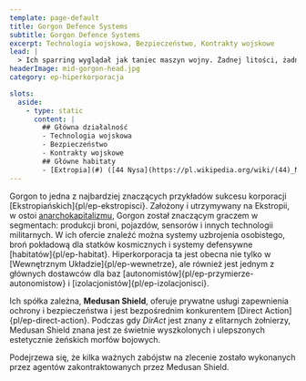 ```yaml
---
template: page-default
title: Gorgon Defence Systems
subtitle: Gorgon Defence Systems
excerpt: Technologia wojskowa, Bezpieczeństwo, Kontrakty wojskowe
lead: |
  > Ich sparring wyglądał jak taniec maszyn wojny. Żadnej litości, żadnych błędów. Po wszystkim publiczność wstała i klaskała, jak w teatrze.
headerImage: mid-gorgon-head.jpg
category: ep-hiperkorporacja

slots:
  aside:
    - type: static
      content: |
        ## Główna działalność
        - Technologia wojskowa
        - Bezpieczeństwo
        - Kontrakty wojskowe
        ## Główne habitaty
        - [Extropia](#) ([44 Nysa](https://pl.wikipedia.org/wiki/(44)_Nysa), [Pas asteroidów](#))
---
```

Gorgon to jedna z najbardziej znaczących przykładów sukcesu korporacji [Ekstropiańskich]{pl/ep-ekstropisci}. Założony i utrzymywany na Ekstropii, w ostoi [anarchokapitalizmu](http://pl.wikipedia.org/wiki/Anarchokapitalizm), Gorgon został znaczącym graczem w segmentach: produkcji broni, pojazdów, sensorów i innych technologii militarnych. W ich ofercie znaleźć można systemy uzbrojenia osobistego, broń pokładową dla statków kosmicznych i systemy defensywne [habitatów]{pl/ep-habitat}. Hiperkorporacja ta jest obecna nie tylko w [Wewnętrznym Układzie]{pl/ep-wewnetrze}, ale również jest jednym z głównych dostawców dla baz [autonomistów]{pl/ep-przymierze-autonomistow} i [izolacjonistów]{pl/ep-izolacjonisci}.

Ich spółka zależna, **Medusan Shield**, oferuje prywatne usługi zapewnienia ochrony i bezpieczeństwa i jest bezpośrednim konkurentem [Direct Action]{pl/ep-direct-action}. Podczas gdy _DirAct_ jest znany z elitarnych żołnierzy, Medusan Shield znana jest ze świetnie wyszkolonych i ulepszonych estetycznie żeńskich morfów bojowych. 

Podejrzewa się, że kilka ważnych zabójstw na zlecenie zostało wykonanych przez agentów zakontraktowanych przez Medusan Shield.
